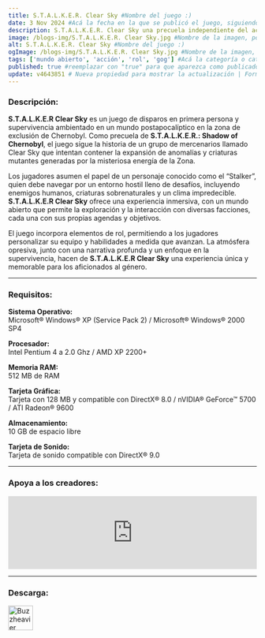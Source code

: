 ```yaml
---
title: S.T.A.L.K.E.R. Clear Sky #Nombre del juego :)
date: 3 Nov 2024 #Acá la fecha en la que se publicó el juego, siguiendo este formato: Dia "30", Mes "Oct", Año "2024" = como debe quedar: 30 Oct 2024
description: S.T.A.L.K.E.R. Clear Sky una precuela independiente del aclamado S.T.A.L.K.E.R. Shadow of Chernobyl, donde conocerás la historia del grupo Cielo Despejado, cuya intención es investigar la Zona para entenderla mejor. #Acá una mini descripción del juego
image: /blogs-img/S.T.A.L.K.E.R. Clear Sky.jpg #Nombre de la imagen, por lo general es exactamente el mismo nombre que el juego excluyendo lo ":" (Dos puntos)
alt: S.T.A.L.K.E.R. Clear Sky #Nombre del juego :)
ogImage: /blogs-img/S.T.A.L.K.E.R. Clear Sky.jpg #Nombre de la imagen, por lo general es exactamente el mismo nombre que el juego excluyendo lo ":" (Dos puntos)
tags: ['mundo abierto', 'acción', 'rol', 'gog'] #Acá la categoría o categorías del juego, si es más de una se coloca en este formato: ['categoría1', 'categoría2']
published: true #reemplazar con "true" para que aparezca como publicado
update: v4643851 # Nueva propiedad para mostrar la actualización | Formato: v1.0.0
---
```


<!--En VSCode seleccionando una palabra, por ejemplo: "S.T.A.L.K.E.R Clear Sky" y apretando Ctrl+F2 se seleccionan todas las palabras iguales-->

### Descripción:
**S.T.A.L.K.E.R Clear Sky** es un juego de disparos en primera persona y supervivencia ambientado en un mundo postapocalíptico en la zona de exclusión de Chernobyl. Como precuela de **S.T.A.L.K.E.R.: Shadow of Chernobyl**, el juego sigue la historia de un grupo de mercenarios llamado Clear Sky que intentan contener la expansión de anomalías y criaturas mutantes generadas por la misteriosa energía de la Zona. 

Los jugadores asumen el papel de un personaje conocido como el “Stalker”, quien debe navegar por un entorno hostil lleno de desafíos, incluyendo enemigos humanos, criaturas sobrenaturales y un clima impredecible. **S.T.A.L.K.E.R Clear Sky** ofrece una experiencia inmersiva, con un mundo abierto que permite la exploración y la interacción con diversas facciones, cada una con sus propias agendas y objetivos. 

El juego incorpora elementos de rol, permitiendo a los jugadores personalizar su equipo y habilidades a medida que avanzan. La atmósfera opresiva, junto con una narrativa profunda y un enfoque en la supervivencia, hacen de **S.T.A.L.K.E.R Clear Sky** una experiencia única y memorable para los aficionados al género.

<!--Prompt para Chat-GPT: Hazme una descripción para el juego "S.T.A.L.K.E.R Clear Sky" y cada que menciones "S.T.A.L.K.E.R Clear Sky" ponlo en negrita -->

---

### Requisitos:
**Sistema Operativo:**  
Microsoft® Windows® XP (Service Pack 2) / Microsoft® Windows® 2000 SP4

**Procesador:**  
Intel Pentium 4 a 2.0 Ghz / AMD XP 2200+

**Memoria RAM:**  
512 MB de RAM

**Tarjeta Gráfica:**  
Tarjeta con 128 MB y compatible con DirectX® 8.0 / nVIDIA® GeForce™ 5700 / ATI Radeon® 9600

**Almacenamiento:**   
10 GB de espacio libre

**Tarjeta de Sonido:**  
Tarjeta de sonido compatible con DirectX® 9.0

<!--Si falta o sobra un requisito se quita o se agrega manteniendo el mismo formato-->

---

### Apoya a los creadores:
<iframe src="https://store.steampowered.com/widget/20510/" frameborder="0" style="background-color: transparent; width: 100% !important; aspect-ratio: 646 / 190;"></iframe>

<!--Reemplazar los numeros (AppID) del juego (en este caso 2668510) por el numero (AppID) correspondiente con el juego a publicar-->
<!--El AppID se encuentra en la URL del Juego en Steam-->

---

### Descarga:

[<img src="https://gist.github.com/cxmeel/0dbc95191f239b631c3874f4ccf114e2/raw/download.svg" alt="Buzzheavier" height="50" />](https://buzzheavier.com/f/GbFLk44w8AA)

<!-- # se debe reemplazar por el link de descarga-->

<!--NOMBRE-DEL-SERVICIO se debe reemplazar por el servicio donde está subido el juego-->